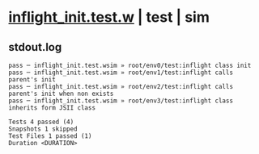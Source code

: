 # [inflight_init.test.w](../../../../../tests/valid/inflight_init.test.w) | test | sim

## stdout.log
```log
pass ─ inflight_init.test.wsim » root/env0/test:inflight class init                         
pass ─ inflight_init.test.wsim » root/env1/test:inflight calls parent's init                
pass ─ inflight_init.test.wsim » root/env2/test:inflight calls parent's init when non exists
pass ─ inflight_init.test.wsim » root/env3/test:inflight class inherits form JSII class     

Tests 4 passed (4)
Snapshots 1 skipped
Test Files 1 passed (1)
Duration <DURATION>
```


